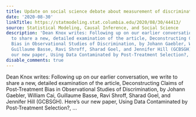 ```yaml
---
title: Update on social science debate about measurement of discrimination
date: '2020-08-30'
linkTitle: https://statmodeling.stat.columbia.edu/2020/08/30/44413/
source: Statistical Modeling, Causal Inference, and Social Science
description: 'Dean Knox writes: Following up on our earlier conversation, we write
  to share a new, detailed examination of the article, Deconstructing Claims of Post-Treatment
  Bias in Observational Studies of Discrimination, by Johann Gaebler, William Cai,
  Guillaume Basse, Ravi Shroff, Sharad Goel, and Jennifer Hill (GCBSGH). Here&#8217;s
  our new paper, Using Data Contaminated by Post-Treatment Selection?, ...'
disable_comments: true
---
```

Dean Knox writes: Following up on our earlier conversation, we write to share a new, detailed examination of the article, Deconstructing Claims of Post-Treatment Bias in Observational Studies of Discrimination, by Johann Gaebler, William Cai, Guillaume Basse, Ravi Shroff, Sharad Goel, and Jennifer Hill (GCBSGH). Here&#8217;s our new paper, Using Data Contaminated by Post-Treatment Selection?, ...